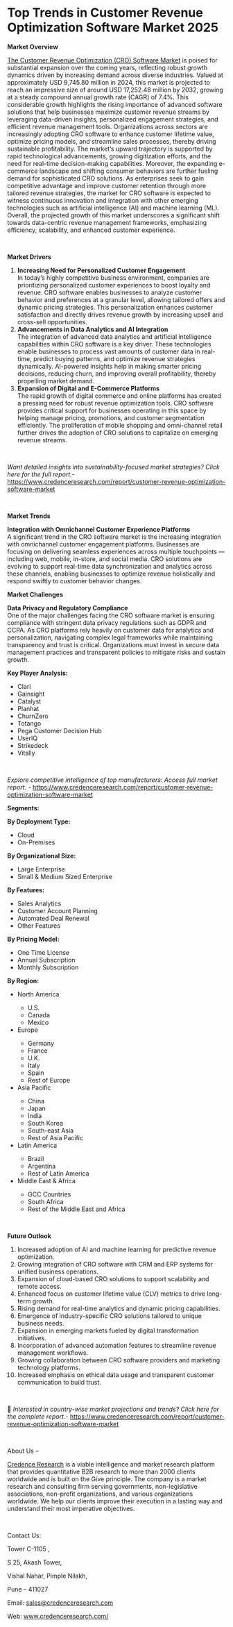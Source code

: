 # Top Trends in Customer Revenue Optimization Software Market 2025


<p><strong>Market Overview</strong></p>
<p><a href="https://www.credenceresearch.com/report/customer-revenue-optimization-software-market">The Customer Revenue Optimization (CRO) Software Market</a> is poised for substantial expansion over the coming years, reflecting robust growth dynamics driven by increasing demand across diverse industries. Valued at approximately USD 9,745.80 million in 2024, this market is projected to reach an impressive size of around USD 17,252.48 million by 2032, growing at a steady compound annual growth rate (CAGR) of 7.4%. This considerable growth highlights the rising importance of advanced software solutions that help businesses maximize customer revenue streams by leveraging data-driven insights, personalized engagement strategies, and efficient revenue management tools. Organizations across sectors are increasingly adopting CRO software to enhance customer lifetime value, optimize pricing models, and streamline sales processes, thereby driving sustainable profitability. The market&rsquo;s upward trajectory is supported by rapid technological advancements, growing digitization efforts, and the need for real-time decision-making capabilities. Moreover, the expanding e-commerce landscape and shifting consumer behaviors are further fueling demand for sophisticated CRO solutions. As enterprises seek to gain competitive advantage and improve customer retention through more tailored revenue strategies, the market for CRO software is expected to witness continuous innovation and integration with other emerging technologies such as artificial intelligence (AI) and machine learning (ML). Overall, the projected growth of this market underscores a significant shift towards data-centric revenue management frameworks, emphasizing efficiency, scalability, and enhanced customer experience.</p>
<p><strong>&nbsp;</strong></p>
<p><strong>Market Drivers</strong></p>
<ol>
<li><strong>Increasing Need for Personalized Customer Engagement</strong><br /> In today&rsquo;s highly competitive business environment, companies are prioritizing personalized customer experiences to boost loyalty and revenue. CRO software enables businesses to analyze customer behavior and preferences at a granular level, allowing tailored offers and dynamic pricing strategies. This personalization enhances customer satisfaction and directly drives revenue growth by increasing upsell and cross-sell opportunities.</li>
<li><strong>Advancements in Data Analytics and AI Integration</strong><br /> The integration of advanced data analytics and artificial intelligence capabilities within CRO software is a key driver. These technologies enable businesses to process vast amounts of customer data in real-time, predict buying patterns, and optimize revenue strategies dynamically. AI-powered insights help in making smarter pricing decisions, reducing churn, and improving overall profitability, thereby propelling market demand.</li>
<li><strong>Expansion of Digital and E-Commerce Platforms</strong><br /> The rapid growth of digital commerce and online platforms has created a pressing need for robust revenue optimization tools. CRO software provides critical support for businesses operating in this space by helping manage pricing, promotions, and customer segmentation efficiently. The proliferation of mobile shopping and omni-channel retail further drives the adoption of CRO solutions to capitalize on emerging revenue streams.</li>
</ol>
<p><strong>&nbsp;</strong></p>
<p><em>Want detailed insights into sustainability-focused market strategies? Click here for the full report.- </em><a href="https://www.credenceresearch.com/report/customer-revenue-optimization-software-market">https://www.credenceresearch.com/report/customer-revenue-optimization-software-market</a></p>
<p>&nbsp;</p>
<p><strong>Market Trends</strong></p>
<p><strong>Integration with Omnichannel Customer Experience Platforms</strong><br /> A significant trend in the CRO software market is the increasing integration with omnichannel customer engagement platforms. Businesses are focusing on delivering seamless experiences across multiple touchpoints &mdash; including web, mobile, in-store, and social media. CRO solutions are evolving to support real-time data synchronization and analytics across these channels, enabling businesses to optimize revenue holistically and respond swiftly to customer behavior changes.</p>
<p><strong>Market Challenges</strong></p>
<p><strong>Data Privacy and Regulatory Compliance</strong><br /> One of the major challenges facing the CRO software market is ensuring compliance with stringent data privacy regulations such as GDPR and CCPA. As CRO platforms rely heavily on customer data for analytics and personalization, navigating complex legal frameworks while maintaining transparency and trust is critical. Organizations must invest in secure data management practices and transparent policies to mitigate risks and sustain growth.</p>
<p><strong>Key Player Analysis:</strong></p>
<ul>
<li>Clari</li>
<li>Gainsight</li>
<li>Catalyst</li>
<li>Planhat</li>
<li>ChurnZero</li>
<li>Totango</li>
<li>Pega Customer Decision Hub</li>
<li>UserIQ</li>
<li>Strikedeck</li>
<li>Vitally</li>
</ul>
<p>&nbsp;</p>
<p><em>Explore competitive intelligence of top manufacturers: Access full market report. - </em><a href="https://www.credenceresearch.com/report/customer-revenue-optimization-software-market">https://www.credenceresearch.com/report/customer-revenue-optimization-software-market</a></p>
<p><strong>Segments:</strong></p>
<p><strong>By Deployment Type:</strong></p>
<ul>
<li>Cloud</li>
<li>On-Premises</li>
</ul>
<p><strong>By Organizational Size:</strong></p>
<ul>
<li>Large Enterprise</li>
<li>Small &amp; Medium Sized Enterprise</li>
</ul>
<p><strong>By Features:</strong></p>
<ul>
<li>Sales Analytics</li>
<li>Customer Account Planning</li>
<li>Automated Deal Renewal</li>
<li>Other Features</li>
</ul>
<p><strong>By Pricing Model:</strong></p>
<ul>
<li>One Time License</li>
<li>Annual Subscription</li>
<li>Monthly Subscription</li>
</ul>
<p><strong>By Region:</strong></p>
<ul>
<li>North America</li>
<ul>
<li>U.S.</li>
<li>Canada</li>
<li>Mexico</li>
</ul>
<li>Europe</li>
<ul>
<li>Germany</li>
<li>France</li>
<li>U.K.</li>
<li>Italy</li>
<li>Spain</li>
<li>Rest of Europe</li>
</ul>
<li>Asia Pacific</li>
<ul>
<li>China</li>
<li>Japan</li>
<li>India</li>
<li>South Korea</li>
<li>South-east Asia</li>
<li>Rest of Asia Pacific</li>
</ul>
<li>Latin America</li>
<ul>
<li>Brazil</li>
<li>Argentina</li>
<li>Rest of Latin America</li>
</ul>
<li>Middle East &amp; Africa</li>
<ul>
<li>GCC Countries</li>
<li>South Africa</li>
<li>Rest of the Middle East and Africa</li>
</ul>
</ul>
<p>&nbsp;</p>
<p><strong>Future Outlook </strong></p>
<ol>
<li>Increased adoption of AI and machine learning for predictive revenue optimization.</li>
<li>Growing integration of CRO software with CRM and ERP systems for unified business operations.</li>
<li>Expansion of cloud-based CRO solutions to support scalability and remote access.</li>
<li>Enhanced focus on customer lifetime value (CLV) metrics to drive long-term growth.</li>
<li>Rising demand for real-time analytics and dynamic pricing capabilities.</li>
<li>Emergence of industry-specific CRO solutions tailored to unique business needs.</li>
<li>Expansion in emerging markets fueled by digital transformation initiatives.</li>
<li>Incorporation of advanced automation features to streamline revenue management workflows.</li>
<li>Growing collaboration between CRO software providers and marketing technology platforms.</li>
<li>Increased emphasis on ethical data usage and transparent customer communication to build trust.</li>
</ol>
<p><strong>&nbsp;</strong></p>
<p>📌 <em>Interested in country-wise market projections and trends? Click here for the complete report.- </em><a href="https://www.credenceresearch.com/report/customer-revenue-optimization-software-market">https://www.credenceresearch.com/report/customer-revenue-optimization-software-market</a></p>
<p>&nbsp;</p>
<p>About Us &ndash;</p>
<p><a href="https://www.credenceresearch.com/">Credence Research</a> is a viable intelligence and market research platform that provides quantitative B2B research to more than 2000 clients worldwide and is built on the Give principle. The company is a market research and consulting firm serving governments, non-legislative associations, non-profit organizations, and various organizations worldwide. We help our clients improve their execution in a lasting way and understand their most imperative objectives.</p>
<p>&nbsp;</p>
<p>Contact Us:</p>
<p>Tower C-1105 ,</p>
<p>S 25, Akash Tower,</p>
<p>Vishal Nahar, Pimple Nilakh,</p>
<p>Pune &ndash; 411027</p>
<p>Email: <a href="mailto:sales@credenceresearch.com">sales@credenceresearch.com</a></p>
<p>Web: <a href="http://www.credenceresearch.com/">www.credenceresearch.com/</a></p>
